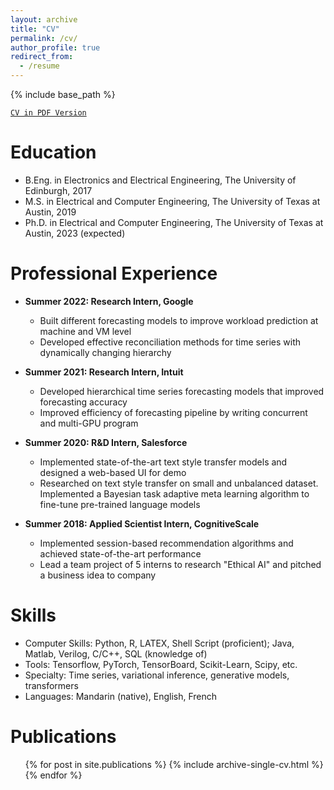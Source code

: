 ```yaml
---
layout: archive
title: "CV"
permalink: /cv/
author_profile: true
redirect_from:
  - /resume
---
```


{% include base_path %}

[`CV in PDF Version`](http://aaronhan223.github.io/files/Resume.pdf)

Education
======
* B.Eng. in Electronics and Electrical Engineering, The University of Edinburgh, 2017
* M.S. in Electrical and Computer Engineering, The University of Texas at Austin, 2019
* Ph.D. in Electrical and Computer Engineering, The University of Texas at Austin, 2023 (expected)

Professional Experience
======
* **Summer 2022: Research Intern, Google**
  * Built different forecasting models to improve workload prediction at machine and VM level
  * Developed effective reconciliation methods for time series with dynamically changing hierarchy

* **Summer 2021: Research Intern, Intuit**
  * Developed hierarchical time series forecasting models that improved forecasting accuracy
  * Improved efficiency of forecasting pipeline by writing concurrent and multi-GPU program

* **Summer 2020: R&D Intern, Salesforce**
  * Implemented state-of-the-art text style transfer models and designed a web-based UI for demo
  * Researched on text style transfer on small and unbalanced dataset. Implemented a Bayesian task adaptive meta learning algorithm to fine-tune pre-trained language models

* **Summer 2018: Applied Scientist Intern, CognitiveScale**
  * Implemented session-based recommendation algorithms and achieved state-of-the-art performance
  * Lead a team project of 5 interns to research "Ethical AI" and pitched a business idea to company

Skills
======
* Computer Skills: Python, R, LATEX, Shell Script (proficient); Java, Matlab, Verilog, C/C++, SQL (knowledge of)
* Tools: Tensorflow, PyTorch, TensorBoard, Scikit-Learn, Scipy, etc.
* Specialty: Time series, variational inference, generative models, transformers
* Languages: Mandarin (native), English, French

Publications
======
  <ul>{% for post in site.publications %}
    {% include archive-single-cv.html %}
  {% endfor %}</ul>
  
<!-- Talks
======
  <ul>{% for post in site.talks %}
    {% include archive-single-talk-cv.html %}
  {% endfor %}</ul> -->
